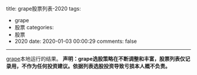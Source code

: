 
title: grape股票列表-2020
tags:
  - grape
  - 股票
categories:
  - 股票
  - 2020
date: 2020-01-03 00:00:29
comments: false
---

[grape](https://github.com/bejondshao/grape)本地运行的结果。
**声明：grape选股策略在不断调整和丰富，股票列表仅记录用，不作为任何投资建议。依据列表选股投资导致亏损本人概不负责。**
